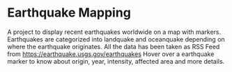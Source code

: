 # Earthquake Mapping

A project to display recent earthquakes worldwide on a map with markers.
Earthquakes are categorized into landquake and oceanquake depending on where the earthquake originates.
All the data has been taken as RSS Feed from https://earthquake.usgs.gov/earthquakes
Hover over a earthquake marker to know about origin, year, intensity, affected   area and more details.
